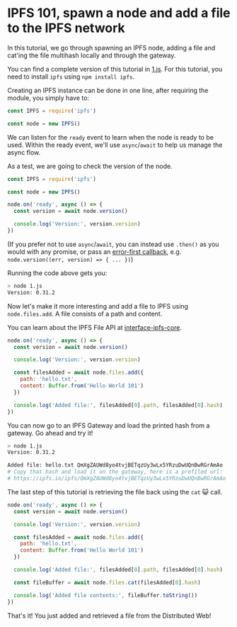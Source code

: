 # IPFS 101, spawn a node and add a file to the IPFS network

In this tutorial, we go through spawning an IPFS node, adding a file and cat'ing the file multihash locally and through the gateway.

You can find a complete version of this tutorial in [1.js](./1.js). For this tutorial, you need to install `ipfs` using `npm install ipfs`.

Creating an IPFS instance can be done in one line, after requiring the module, you simply have to:

```js
const IPFS = require('ipfs')

const node = new IPFS()
```

We can listen for the `ready` event to learn when the node is ready to be used. Within the ready event, we'll use `async`/`await` to help us manage the async flow.

As a test, we are going to check the version of the node.

```js
const IPFS = require('ipfs')

const node = new IPFS()

node.on('ready', async () => {
  const version = await node.version()

  console.log('Version:', version.version)
})
```

(If you prefer not to use `async`/`await`, you can instead use `.then()` as you would with any promise,
or pass an [error-first callback](https://nodejs.org/api/errors.html#errors_error_first_callbacks), e.g. `node.version((err, version) => { ... })`)

Running the code above gets you:

```bash
> node 1.js
Version: 0.31.2
```

Now let's make it more interesting and add a file to IPFS using `node.files.add`. A file consists of a path and content.

You can learn about the IPFS File API at [interface-ipfs-core](https://github.com/ipfs/interface-ipfs-core/blob/master/SPEC/FILES.md).

```js
node.on('ready', async () => {
  const version = await node.version()

  console.log('Version:', version.version)

  const filesAdded = await node.files.add({
    path: 'hello.txt',
    content: Buffer.from('Hello World 101')
  })

  console.log('Added file:', filesAdded[0].path, filesAdded[0].hash)
})
```

You can now go to an IPFS Gateway and load the printed hash from a gateway. Go ahead and try it!

```bash
> node 1.js
Version: 0.31.2

Added file: hello.txt QmXgZAUWd8yo4tvjBETqzUy3wLx5YRzuDwUQnBwRGrAmAo
# Copy that hash and load it on the gateway, here is a prefiled url:
# https://ipfs.io/ipfs/QmXgZAUWd8yo4tvjBETqzUy3wLx5YRzuDwUQnBwRGrAmAo
```

The last step of this tutorial is retrieving the file back using the `cat` 😺 call.

```js
node.on('ready', async () => {
  const version = await node.version()

  console.log('Version:', version.version)

  const filesAdded = await node.files.add({
    path: 'hello.txt',
    content: Buffer.from('Hello World 101')
  })

  console.log('Added file:', filesAdded[0].path, filesAdded[0].hash)

  const fileBuffer = await node.files.cat(filesAdded[0].hash)

  console.log('Added file contents:', fileBuffer.toString())
})
```

That's it! You just added and retrieved a file from the Distributed Web!
